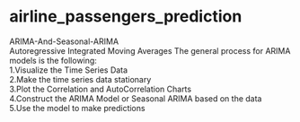 # airline_passengers_prediction
ARIMA-And-Seasonal-ARIMA                                                                                                                                                  
Autoregressive Integrated Moving Averages The general process for ARIMA models is the following:                                                                                                                                              
1.Visualize the Time Series Data                                                                                                                                          
2.Make the time series data stationary                                                                                                                                    
3.Plot the Correlation and AutoCorrelation Charts                                                                                                                         
4.Construct the ARIMA Model or Seasonal ARIMA based on the data                                                                                                            
5.Use the model to make predictions                                                           
